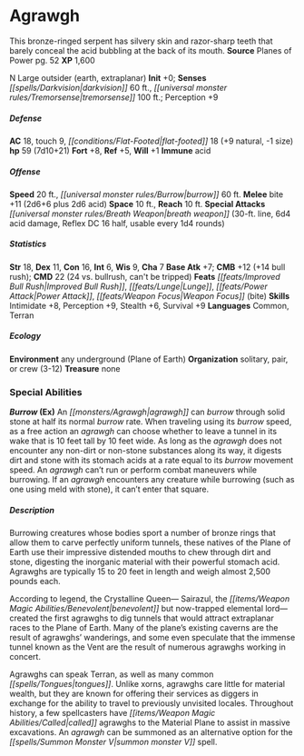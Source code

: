 ﻿---
cssclass: [monsters]
title1: Agrawgh
desc_short: This bronze-ringed serpent has silvery skin and razor-sharp teeth that
  barely conceal the acid bubbling at the back of its mouth.
title2: Agrawgh
CR: 5
sources:
- name: Planes of Power
  page: 52
  link: http://paizo.com/products/btpy9ng0?Pathfinder-Campaign-Setting-Planes-of-Power
XP: 1600
alignment: N
size: Large
type: outsider
subtypes:
- earth
- extraplanar
initiative:
  bonus: 0
senses:
  darkvision: 60
  tremorsense: 100
AC:
  AC: 18
  touch: 9
  flat_footed: 18
  components:
    natural: 9
    size: -1
HP:
  HP: 59
  long: 7d10+21
saves:
  fort: 8
  ref: 5
  will: 1
immunities:
- acid
speeds:
  base: 20
  burrow: 60
attacks:
  melee:
  - - text: bite +11 (2d6+6 plus 2d6 acid)
      entries:
      - - damage: 2d6+6
        - damage: 2d6
          type: acid
      attack: bite
      bonus:
      - 11
  special:
  - breath weapon (30-ft. line, 6d4 acid damage, Reflex DC 16 half, usable every 1d4
    rounds)
space: 10
reach: 10
ability_scores:
  STR: 18
  DEX: 11
  CON: 16
  INT: 6
  WIS: 9
  CHA: 7
BAB: 7
CMB: 12
CMB_other: +14 bull rush
CMD: 22
CMD_other: 24 vs. bullrush, can't be tripped
feats:
- name: Improved Bull Rush
- name: Lunge
- name: Power Attack
- name: Weapon Focus (bite)
skills:
  Intimidate: 8
  Perception: 9
  Stealth: 6
  Survival: 9
languages:
- Common
- Terran
ecology:
  environment: any underground (Plane of Earth)
  organization: solitary, pair, or crew (3-12)
  treasure_type: none
special_abilities:
  Burrow (Ex): An agrawgh can burrow through solid stone at half its normal burrow
    rate. When traveling using its burrow speed, as a free action an agrawgh can choose
    whether to leave a tunnel in its wake that is 10 feet tall by 10 feet wide. As
    long as the agrawgh does not encounter any non-dirt or non-stone substances along
    its way, it digests dirt and stone with its stomach acids at a rate equal to its
    burrow movement speed. An agrawgh can't run or perform combat maneuvers while
    burrowing. If an agrawgh encounters any creature while burrowing (such as one
    using meld with stone), it can't enter that square.
desc_long: |-
  Burrowing creatures whose bodies sport a number of bronze rings that allow them to carve perfectly uniform tunnels, these natives of the Plane of Earth use their impressive distended mouths to chew through dirt and stone, digesting the inorganic material with their powerful stomach acid. Agrawghs are typically 15 to 20 feet in length and weigh almost 2,500 pounds each.

   According to legend, the Crystalline Queen- Sairazul, the benevolent but now-trapped elemental lord-created the first agrawghs to dig tunnels that would attract extraplanar races to the Plane of Earth. Many of the plane's existing caverns are the result of agrawghs' wanderings, and some even speculate that the immense tunnel known as the Vent are the result of numerous agrawghs working in concert.

   Agrawghs can speak Terran, as well as many common tongues. Unlike xorns, agrawghs care little for material wealth, but they are known for offering their services as diggers in exchange for the ability to travel to previously unvisited locales. Throughout history, a few spellcasters have called agrawghs to the Material Plane to assist in massive excavations. An agrawgh can be summoned as an alternative option for the summon monster V spell.

---

# Agrawgh
This bronze-ringed serpent has silvery skin and razor-sharp teeth that barely conceal the acid bubbling at the back of its mouth.
**Source** Planes of Power pg. 52
**XP** 1,600

N Large outsider (earth, extraplanar)
**Init** +0; **Senses** _[[spells/Darkvision|darkvision]]_ 60 ft., _[[universal monster rules/Tremorsense|tremorsense]]_ 100 ft.; Perception +9

##### Defense

**AC** 18, touch 9, _[[conditions/Flat-Footed|flat-footed]]_ 18 (+9 natural, -1 size)
**hp** 59 (7d10+21)
**Fort** +8, **Ref** +5, **Will** +1
**Immune** acid

##### Offense
**Speed** 20 ft., _[[universal monster rules/Burrow|burrow]]_ 60 ft.
**Melee** bite +11 (2d6+6 plus 2d6 acid)
**Space** 10 ft., **Reach** 10 ft.
**Special Attacks** _[[universal monster rules/Breath Weapon|breath weapon]]_ (30-ft. line, 6d4 acid damage, Reflex DC 16 half, usable every 1d4 rounds)

##### Statistics
**Str** 18, **Dex** 11, **Con** 16, **Int** 6, **Wis** 9, **Cha** 7
**Base Atk** +7; **CMB** +12 (+14 bull rush); **CMD** 22 (24 vs. bullrush, can't be tripped)
**Feats** _[[feats/Improved Bull Rush|Improved Bull Rush]]_, _[[feats/Lunge|Lunge]]_, _[[feats/Power Attack|Power Attack]]_, _[[feats/Weapon Focus|Weapon Focus]]_ (bite)
**Skills** Intimidate +8, Perception +9, Stealth +6, Survival +9
**Languages** Common, Terran

##### Ecology

**Environment** any underground (Plane of Earth)
**Organization** solitary, pair, or crew (3-12)
**Treasure** none

### Special Abilities

**_Burrow_ (Ex)** An _[[monsters/Agrawgh|agrawgh]]_ can _burrow_ through solid stone at half its normal _burrow_ rate. When traveling using its _burrow_ speed, as a free action an _agrawgh_ can choose whether to leave a tunnel in its wake that is 10 feet tall by 10 feet wide. As long as the _agrawgh_ does not encounter any non-dirt or non-stone substances along its way, it digests dirt and stone with its stomach acids at a rate equal to its _burrow_ movement speed. An _agrawgh_ can’t run or perform combat maneuvers while burrowing. If an _agrawgh_ encounters any creature while burrowing (such as one using meld with stone), it can’t enter that square.

##### Description

Burrowing creatures whose bodies sport a number of bronze rings that allow them to carve perfectly uniform tunnels, these natives of the Plane of Earth use their impressive distended mouths to chew through dirt and stone, digesting the inorganic material with their powerful stomach acid. Agrawghs are typically 15 to 20 feet in length and weigh almost 2,500 pounds each.

According to legend, the Crystalline Queen— Sairazul, the _[[items/Weapon Magic Abilities/Benevolent|benevolent]]_ but now-trapped elemental lord—created the first agrawghs to dig tunnels that would attract extraplanar races to the Plane of Earth. Many of the plane’s existing caverns are the result of agrawghs’ wanderings, and some even speculate that the immense tunnel known as the Vent are the result of numerous agrawghs working in concert.

Agrawghs can speak Terran, as well as many common _[[spells/Tongues|tongues]]_. Unlike xorns, agrawghs care little for material wealth, but they are known for offering their services as diggers in exchange for the ability to travel to previously unvisited locales. Throughout history, a few spellcasters have _[[items/Weapon Magic Abilities/Called|called]]_ agrawghs to the Material Plane to assist in massive excavations. An _agrawgh_ can be summoned as an alternative option for the _[[spells/Summon Monster V|summon monster V]]_ spell.
